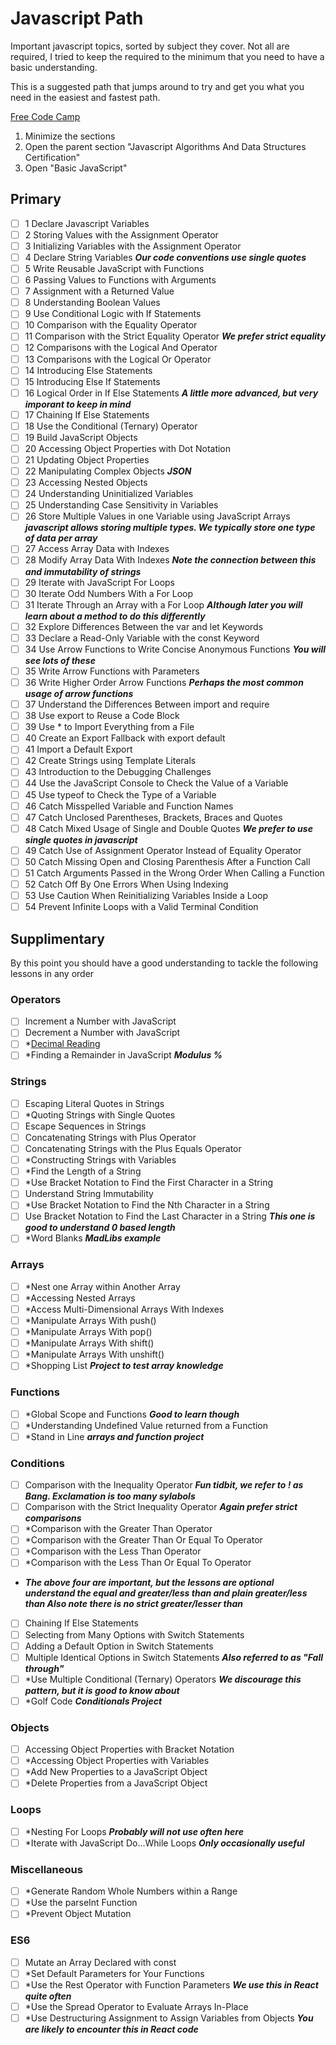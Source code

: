 # Javascript Path 

Important javascript topics, sorted by subject they cover. Not all are required, I tried to keep the required to the minimum that you need to have a basic understanding.

This is a suggested path that jumps around to try and get you what you need in the easiest and fastest path.

[Free Code Camp](https://learn.freecodecamp.org/) 

1. Minimize the sections
2. Open the parent section "Javascript Algorithms And Data Structures Certification"
3. Open "Basic JavaScript"

## Primary

- [ ] 1 Declare Javascript Variables
- [ ] 2 Storing Values with the Assignment Operator
- [ ] 3 Initializing Variables with the Assignment Operator
- [ ] 4 Declare String Variables **_Our code conventions use single quotes_**
- [ ] 5 Write Reusable JavaScript with Functions
- [ ] 6 Passing Values to Functions with Arguments
- [ ] 7 Assignment with a Returned Value
- [ ] 8 Understanding Boolean Values
- [ ] 9 Use Conditional Logic with If Statements
- [ ] 10 Comparison with the Equality Operator
- [ ] 11 Comparison with the Strict Equality Operator **_We prefer strict equality_**
- [ ] 12 Comparisons with the Logical And Operator
- [ ] 13 Comparisons with the Logical Or Operator
- [ ] 14 Introducing Else Statements
- [ ] 15 Introducing Else If Statements
- [ ] 16 Logical Order in If Else Statements **_A little more advanced, but very imporant to keep in mind_**
- [ ] 17 Chaining If Else Statements
- [ ] 18 Use the Conditional (Ternary) Operator
- [ ] 19 Build JavaScript Objects
- [ ] 20 Accessing Object Properties with Dot Notation
- [ ] 21 Updating Object Properties
- [ ] 22 Manipulating Complex Objects **_JSON_**
- [ ] 23 Accessing Nested Objects
- [ ] 24 Understanding Uninitialized Variables
- [ ] 25 Understanding Case Sensitivity in Variables
- [ ] 26 Store Multiple Values in one Variable using JavaScript Arrays **_javascript allows storing multiple types. We typically store one type of data per array_**
- [ ] 27 Access Array Data with Indexes
- [ ] 28 Modify Array Data With Indexes **_Note the connection between this and immutability of strings_**
- [ ] 29 Iterate with JavaScript For Loops
- [ ] 30 Iterate Odd Numbers With a For Loop
- [ ] 31 Iterate Through an Array with a For Loop **_Although later you will learn about a method to do this differently_**
- [ ] 32 Explore Differences Between the var and let Keywords
- [ ] 33 Declare a Read-Only Variable with the const Keyword
- [ ] 34 Use Arrow Functions to Write Concise Anonymous Functions **_You will see lots of these_**
- [ ] 35 Write Arrow Functions with Parameters
- [ ] 36 Write Higher Order Arrow Functions **_Perhaps the most common usage of arrow functions_**
- [ ] 37 Understand the Differences Between import and require
- [ ] 38 Use export to Reuse a Code Block
- [ ] 39 Use * to Import Everything from a File
- [ ] 40 Create an Export Fallback with export default
- [ ] 41 Import a Default Export
- [ ] 42 Create Strings using Template Literals
- [ ] 43 Introduction to the Debugging Challenges
- [ ] 44 Use the JavaScript Console to Check the Value of a Variable
- [ ] 45 Use typeof to Check the Type of a Variable
- [ ] 46 Catch Misspelled Variable and Function Names
- [ ] 47 Catch Unclosed Parentheses, Brackets, Braces and Quotes
- [ ] 48 Catch Mixed Usage of Single and Double Quotes **_We prefer to use single quotes in javascript_**
- [ ] 49 Catch Use of Assignment Operator Instead of Equality Operator
- [ ] 50 Catch Missing Open and Closing Parenthesis After a Function Call
- [ ] 51 Catch Arguments Passed in the Wrong Order When Calling a Function
- [ ] 52 Catch Off By One Errors When Using Indexing
- [ ] 53 Use Caution When Reinitializing Variables Inside a Loop
- [ ] 54 Prevent Infinite Loops with a Valid Terminal Condition

## Supplimentary
By this point you should have a good understanding to tackle the following lessons in any order
### Operators
- [ ] Increment a Number with JavaScript
- [ ] Decrement a Number with JavaScript
- [ ] *[Decimal Reading](https://en.wikipedia.org/wiki/Floating-point_arithmetic#Accuracy_problems)
- [ ] *Finding a Remainder in JavaScript **_Modulus %_**

### Strings
- [ ] Escaping Literal Quotes in Strings
- [ ] *Quoting Strings with Single Quotes
- [ ] Escape Sequences in Strings
- [ ] Concatenating Strings with Plus Operator
- [ ] Concatenating Strings with the Plus Equals Operator
- [ ] *Constructing Strings with Variables
- [ ] *Find the Length of a String
- [ ] *Use Bracket Notation to Find the First Character in a String
- [ ] Understand String Immutability
- [ ] *Use Bracket Notation to Find the Nth Character in a String
- [ ] Use Bracket Notation to Find the Last Character in a String **_This one is good to understand 0 based length_**
- [ ] *Word Blanks **_MadLibs example_**

### Arrays
- [ ] *Nest one Array within Another Array
- [ ] *Accessing Nested Arrays
- [ ] *Access Multi-Dimensional Arrays With Indexes
- [ ] *Manipulate Arrays With push()
- [ ] *Manipulate Arrays With pop()
- [ ] *Manipulate Arrays With shift()
- [ ] *Manipulate Arrays With unshift()
- [ ] *Shopping List **_Project to test array knowledge_**

### Functions
- [ ] *Global Scope and Functions **_Good to learn though_**
- [ ] *Understanding Undefined Value returned from a Function
- [ ] *Stand in Line **_arrays and function project_**

### Conditions
- [ ] Comparison with the Inequality Operator **_Fun tidbit, we refer to ! as Bang. Exclamation is too many sylabols_**
- [ ] Comparison with the Strict Inequality Operator **_Again prefer strict comparisons_**
- [ ] *Comparison with the Greater Than Operator
- [ ] *Comparison with the Greater Than Or Equal To Operator
- [ ] *Comparison with the Less Than Operator
- [ ] *Comparison with the Less Than Or Equal To Operator
- **_The above four are important, but the lessons are optional understand the equal and greater/less than and plain greater/less than Also note there is no strict greater/lesser than_**
- [ ] Chaining If Else Statements
- [ ] Selecting from Many Options with Switch Statements
- [ ] Adding a Default Option in Switch Statements
- [ ] Multiple Identical Options in Switch Statements **_Also referred to as "Fall through"_**
- [ ] *Use Multiple Conditional (Ternary) Operators **_We discourage this pattern, but it is good to know about_**
- [ ] *Golf Code **_Conditionals Project_**

### Objects
- [ ] Accessing Object Properties with Bracket Notation
- [ ] *Accessing Object Properties with Variables
- [ ] *Add New Properties to a JavaScript Object
- [ ] *Delete Properties from a JavaScript Object

### Loops
- [ ] *Nesting For Loops **_Probably will not use often here_**
- [ ] *Iterate with JavaScript Do...While Loops **_Only occasionally useful_**

### Miscellaneous
- [ ] *Generate Random Whole Numbers within a Range
- [ ] *Use the parseInt Function
- [ ] *Prevent Object Mutation

### ES6

- [ ] Mutate an Array Declared with const
- [ ] *Set Default Parameters for Your Functions
- [ ] *Use the Rest Operator with Function Parameters **_We use this in React quite often_**
- [ ] *Use the Spread Operator to Evaluate Arrays In-Place
- [ ] *Use Destructuring Assignment to Assign Variables from Objects **_You are likely to encounter this in React code_**
